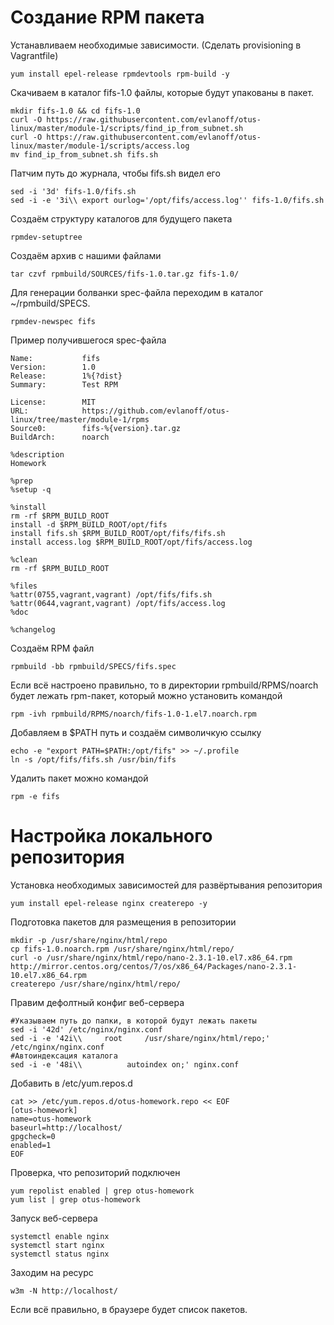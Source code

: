 # Создание RPM пакета

Устанавливаем необходимые зависимости. (Сделать provisioning в Vagrantfile)

```console
yum install epel-release rpmdevtools rpm-build -y
```

Скачиваем в каталог fifs-1.0 файлы, которые будут упакованы в пакет.

```console
mkdir fifs-1.0 && cd fifs-1.0
curl -O https://raw.githubusercontent.com/evlanoff/otus-linux/master/module-1/scripts/find_ip_from_subnet.sh
curl -O https://raw.githubusercontent.com/evlanoff/otus-linux/master/module-1/scripts/access.log
mv find_ip_from_subnet.sh fifs.sh
```

Патчим путь до журнала, чтобы fifs.sh видел его

```console
sed -i '3d' fifs-1.0/fifs.sh
sed -i -e '3i\\ export ourlog='/opt/fifs/access.log'' fifs-1.0/fifs.sh
```

Создаём структуру каталогов для будущего пакета

```console
rpmdev-setuptree
```

Создаём архив с нашими файлами

```console
tar czvf rpmbuild/SOURCES/fifs-1.0.tar.gz fifs-1.0/
```

Для генерации болванки spec-файла переходим в каталог ~/rpmbuild/SPECS.

```console
rpmdev-newspec fifs
```

Пример получившегося spec-файла

```console
Name:           fifs
Version:        1.0
Release:        1%{?dist}
Summary:        Test RPM

License:        MIT
URL:            https://github.com/evlanoff/otus-linux/tree/master/module-1/rpms
Source0:        fifs-%{version}.tar.gz
BuildArch:      noarch

%description
Homework

%prep
%setup -q

%install
rm -rf $RPM_BUILD_ROOT
install -d $RPM_BUILD_ROOT/opt/fifs
install fifs.sh $RPM_BUILD_ROOT/opt/fifs/fifs.sh
install access.log $RPM_BUILD_ROOT/opt/fifs/access.log

%clean
rm -rf $RPM_BUILD_ROOT

%files
%attr(0755,vagrant,vagrant) /opt/fifs/fifs.sh
%attr(0644,vagrant,vagrant) /opt/fifs/access.log
%doc

%changelog
```

Создаём RPM файл

```console
rpmbuild -bb rpmbuild/SPECS/fifs.spec
```

Если всё настроено правильно, то в директории rpmbuild/RPMS/noarch будет лежать rpm-пакет, который можно установить командой

```console
rpm -ivh rpmbuild/RPMS/noarch/fifs-1.0-1.el7.noarch.rpm
```

Добавляем в $PATH путь и создаём символичкую ссылку

```console
echo -e "export PATH=$PATH:/opt/fifs" >> ~/.profile
ln -s /opt/fifs/fifs.sh /usr/bin/fifs
```

Удалить пакет можно командой

```console
rpm -e fifs
```

# Настройка локального репозитория

Установка необходимых зависимостей для развёртывания репозитория

```console
yum install epel-release nginx createrepo -y
```

Подготовка пакетов для размещения в репозитории

```console
mkdir -p /usr/share/nginx/html/repo
cp fifs-1.0.noarch.rpm /usr/share/nginx/html/repo/
curl -o /usr/share/nginx/html/repo/nano-2.3.1-10.el7.x86_64.rpm http://mirror.centos.org/centos/7/os/x86_64/Packages/nano-2.3.1-10.el7.x86_64.rpm
createrepo /usr/share/nginx/html/repo/
```

Правим дефолтный конфиг веб-сервера


```console
#Указываем путь до папки, в которой будут лежать пакеты
sed -i '42d' /etc/nginx/nginx.conf
sed -i -e '42i\\     root     /usr/share/nginx/html/repo;' /etc/nginx/nginx.conf
#Автоиндексация каталога
sed -i -e '48i\\          autoindex on;' nginx.conf
```


Добавить в /etc/yum.repos.d

```console
cat >> /etc/yum.repos.d/otus-homework.repo << EOF
[otus-homework]
name=otus-homework
baseurl=http://localhost/
gpgcheck=0
enabled=1
EOF
```
Проверка, что репозиторий подключен

```console
yum repolist enabled | grep otus-homework
yum list | grep otus-homework
```

Запуск веб-сервера

```console
systemctl enable nginx
systemctl start nginx
systemctl status nginx
```
Заходим на ресурс

```console
w3m -N http://localhost/
```

Если всё правильно, в браузере будет список пакетов.
